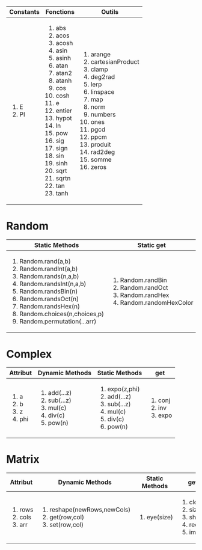[//]: # (['abs','acos','acosh','asin','asinh','atan','atan2','atanh','cos','cosh','e','entier','hypot','ln','pow','sig','sign','sin','sinh','sqrt','sqrtn','tan','tanh'])
[//]: # (['arange', 'cartesianProduct', 'clamp', 'deg2rad', 'lerp', 'linspace', 'map', 'norm', 'numbers', 'ones', 'pgcd', 'ppcm', 'produit', 'rad2deg', 'somme', 'zeros'])
<table>
    <thead>
        <tr>
            <th>Constants</th>
            <th>Fonctions</th>
            <th>Outils</th>
        </tr>
    </thead>
    <tr>
        <td>
            <ol>
                <li><span>E</span></li>
                <li><span>PI</span></li>
            </ol>
        </td>
        <td>
            <ol>
                <li><span>abs</span></li>
                <li><span>acos</span></li>
                <li><span>acosh</span></li>
                <li><span>asin</span></li>
                <li><span>asinh</span></li>
                <li><span>atan</span></li>
                <li><span>atan2</span></li>
                <li><span>atanh</span></li>
                <li><span>cos</span></li>
                <li><span>cosh</span></li>
                <li><span>e</span></li>
                <li><span>entier</span></li>
                <li><span>hypot</span></li>
                <li><span>ln</span></li>
                <li><span>pow</span></li>
                <li><span>sig</span></li>
                <li><span>sign</span></li>
                <li><span>sin</span></li>
                <li><span>sinh</span></li>
                <li><span>sqrt</span></li>
                <li><span>sqrtn</span></li>
                <li><span>tan</span></li>
                <li><span>tanh</span></li>
            </ol>
        </td>
        <td>
            <ol>
                <li><span>arange</span></li>
                <li><span>cartesianProduct</span></li>
                <li><span>clamp</span></li>
                <li><span>deg2rad</span></li>
                <li><span>lerp</span></li>
                <li><span>linspace</span></li>
                <li><span>map</span></li>
                <li><span>norm</span></li>
                <li><span>numbers</span></li>
                <li><span>ones</span></li>
                <li><span>pgcd</span></li>
                <li><span>ppcm</span></li>
                <li><span>produit</span></li>
                <li><span>rad2deg</span></li>
                <li><span>somme</span></li>
                <li><span>zeros</span></li>
            </ol>
        </td>
    </tr>
</table>

# Random
 <table>
    <thead>
        <tr>
            <th>Static Methods</th>
            <th>Static get</th>
        </tr>
        </thead>
        <tr>
            <td><ol><li>Random.rand(a,b)</li><li>Random.randInt(a,b)</li><li>Random.rands(n,a,b)</li><li>Random.randsInt(n,a,b)</li><li>Random.randsBin(n)</li><li>Random.randsOct(n)</li><li>Random.randsHex(n)</li><li>Random.choices(n,choices,p)</li><li>Random.permutation(...arr)</li></ol></td>
            <td><ol><li>Random.randBin</li><li>Random.randOct</li><li>Random.randHex</li><li>Random.randomHexColor</li></ol></td>
        <tr> 
</table>

# Complex
 <table>
    <thead>
        <tr>
            <th>Attribut</th>
            <th>Dynamic Methods</th>
            <th>Static Methods</th>
            <th>get</th>
        </tr>
        </thead>
        <tr>
            <td><ol><li>a</li><li>b</li><li>z</li><li>phi</li></ol></td>
            <td><ol><li>add(...z)</li><li>sub(...z)</li><li>mul(c)</li><li>div(c)</li><li>pow(n)</li></ol></td>
            <td><ol><li>expo(z,phi)</li><li>add(...z)</li><li>sub(...z)</li><li>mul(c)</li><li>div(c)</li><li>pow(n)</li></ol></td>
            <td><ol><li>conj</li><li>inv</li><li>expo</li></ol></td>
        <tr>
</table>

# Matrix
 <table>
    <thead>
        <tr>
            <th>Attribut</th>
            <th>Dynamic Methods</th>
            <th>Static Methods</th>
            <th>get</th>
        </tr>
        </thead>
        <tr>
            <td><ol><li>rows</li><li>cols</li><li>arr</li></ol></td>
            <td><ol><li>reshape(newRows,newCols)</li><li>get(row,col)</li><li>set(row,col)</li></ol></td>
            <td><ol><li>eye(size)</li></ol></td>
            <td><ol><li>clone</li><li>size</li><li>shape</li><li>reel</li><li>imag</li></ol></td>
        <tr>
</table>
